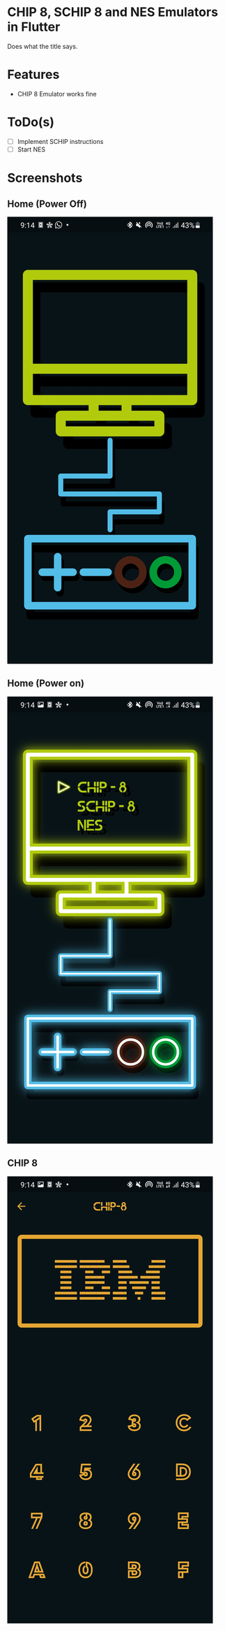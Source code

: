 # CHIP 8, SCHIP 8 and NES Emulators in Flutter
Does what the title says.

# Features
- CHIP 8 Emulator works fine

# ToDo(s)
- [ ] Implement SCHIP instructions
- [ ] Start NES

# Screenshots
## Home (Power Off)
![Home Power Off](/screenshots/Screenshot_20220124-211403.jpg)
## Home (Power on)
![Home Power On](/screenshots/Screenshot_20220124-211409.jpg)

## CHIP 8 
![Chip 8](/screenshots/Screenshot_20220124-211426.jpg)
